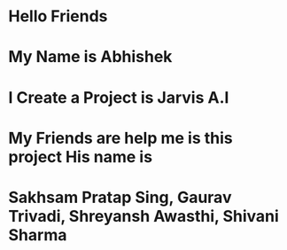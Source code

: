 # Hello Friends
# My Name is Abhishek
# I Create a Project is Jarvis A.I 
# My Friends are help me is this project His name is 
# Sakhsam Pratap Sing, Gaurav Trivadi, Shreyansh Awasthi, Shivani Sharma
